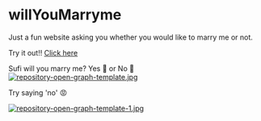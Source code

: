 # willYouMarryme
Just a fun website asking you whether you would like to marry me or not.

Try it out!! [Click here](https://sujinphilip.github.io/willYouMarryme/)

Sufi will you marry me? Yes 💍 or No 🥀 
[![repository-open-graph-template.jpg](https://i.postimg.cc/X74JVs3G/repository-open-graph-template.jpg)](https://postimg.cc/HjvHz4rd)

Try saying 'no' 😡

[![repository-open-graph-template-1.jpg](https://i.postimg.cc/nVvrby8f/repository-open-graph-template-1.jpg)](https://postimg.cc/Btn42wQm)

